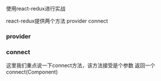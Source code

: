 使用react-redux进行实战

react-redux提供两个方法
    provider
    connect


### provider

### connect
这里我们重点说一下connect方法，该方法接受是个参数 返回一个connect(Component)

